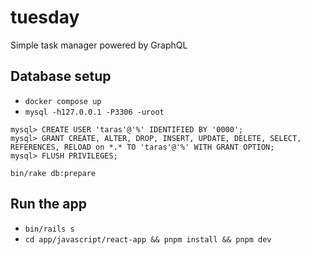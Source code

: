 # tuesday

Simple task manager powered by GraphQL

## Database setup

- `docker compose up`
- `mysql -h127.0.0.1 -P3306 -uroot`

```
mysql> CREATE USER 'taras'@'%' IDENTIFIED BY '0000';
mysql> GRANT CREATE, ALTER, DROP, INSERT, UPDATE, DELETE, SELECT, REFERENCES, RELOAD on *.* TO 'taras'@'%' WITH GRANT OPTION;
mysql> FLUSH PRIVILEGES;
```

`bin/rake db:prepare`

## Run the app

- `bin/rails s`
- `cd app/javascript/react-app && pnpm install && pnpm dev`
